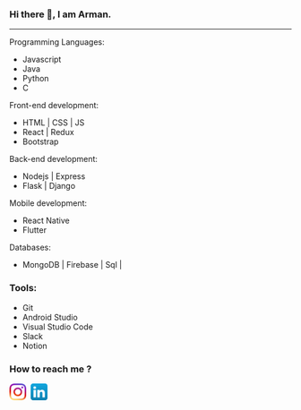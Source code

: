 ### Hi there 👋, I am Arman.
<hr />

Programming Languages:
- Javascript
- Java
- Python
- C

Front-end development:

- HTML | CSS | JS
- React | Redux
- Bootstrap

 Back-end development:

- Nodejs | Express
- Flask | Django

 Mobile development:

- React Native
- Flutter

Databases:

- MongoDB | Firebase | Sql |

### Tools:
- Git
- Android Studio
- Visual Studio Code
- Slack
- Notion

### How to reach me ?

[<img src="./icons/ig_icon.png" width="30" height="30">](https://www.instagram.com/arman.shakeel/)&nbsp;
[<img src="./icons/linkedin_icon.png" width="30" height="30">](https://www.linkedin.com/in/arman-shakeel-bbb130203/)
